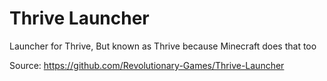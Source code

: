 # Thrive Launcher

Launcher for Thrive, But known as Thrive because Minecraft does that too

Source: https://github.com/Revolutionary-Games/Thrive-Launcher
